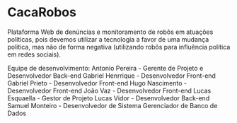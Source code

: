 # CacaRobos

Plataforma Web de denúncias e monitoramento de robôs em atuações políticas, pois devemos utilizar a tecnologia a favor de uma mudança politica, mas não de forma negativa (utilizando robôs para influência politica em redes sociais).

Equipe de desenvolvimento:
Antonio Pereira - Gerente de Projeto e Desenvolvedor Back-end
Gabriel Henrrique - Desenvolvedor Front-end
Gabriel Prieto - Desenvolvedor Front-end
Hugo Nascimento - Desenvolvedor Front-end
João Vaz - Desenvolvedor Front-end
Lucas Esquaella - Gestor de Projeto
Lucas Vidor - Desenvolvedor Back-end
Samuel Monteiro - Desenvolvedor de Sistema Gerenciador de Banco de Dados
